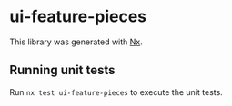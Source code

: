 # ui-feature-pieces

This library was generated with [Nx](https://nx.dev).

## Running unit tests

Run `nx test ui-feature-pieces` to execute the unit tests.
